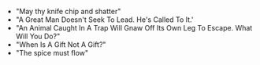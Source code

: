 - "May thy knife chip and shatter"
- "A Great Man Doesn't Seek To Lead. He's Called To It.'
- "An Animal Caught In A Trap Will Gnaw Off Its Own Leg To Escape. What Will You Do?"
- "When Is A Gift Not A Gift?"
- "The spice must flow"
